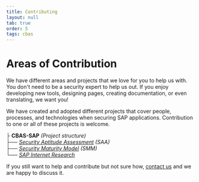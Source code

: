 ```yaml
---
title: Contributing
layout: null
tab: true
order: 5
tags: cbas
---
```


# Areas of Contribution
We have different areas and projects that we love for you to help us with. You don't need to be a security expert to help us out. If you enjoy developing new tools, designing pages, creating documentation, or even translating, we want you!

We have created and adopted different projects that cover people, processes, and technologies when securing SAP applications. Contribution to one or all of these projects is welcome.

├ __CBAS-SAP__ *(Project structure)*                     
   ├── *[Security Aptitude Assessment](https://github.com/NO-MONKEY/CBAS-SAP-SecurityAptitudeAssessment) (SAA)*     
   ├── *[Security Maturity Model](https://github.com/NO-MONKEY/CBAS-SAP-SecurityMaturityModel) (SMM)*         
   └── *[SAP Internet Research](https://github.com/NO-MONKEY/CBAS-SAPInternetResearch)*

If you still want to help and contribute but not sure how, [contact us](mailto:cbas@advisory.no-monkey.com) and we are happy to discuss it.
